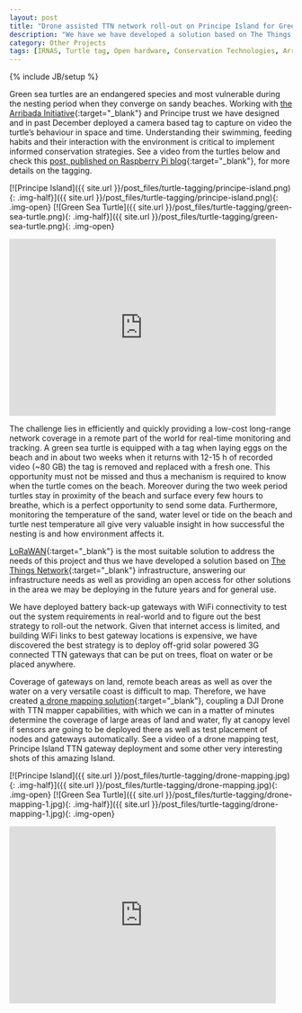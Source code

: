 ```yaml
---
layout: post
title: "Drone assisted TTN network roll-out on Principe Island for Green Sea Turtle monitoring"
description: "We have we have developed a solution based on The Things Network infrastructure to provide a low-cost long-range network coverage in a remote part of the world for real-time monitoring and tracking of endangered green sea turtles."
category: Other Projects
tags: [IRNAS, Turtle tag, Open hardware, Conservation Technologies, Arribada Initiative, The Things Network, LoRaWAN, Drone mapping, Principe Island, Green Sea Turtle]
---
```

{% include JB/setup %}


Green sea turtles are an endangered species and most vulnerable during the nesting period when they converge on sandy beaches. Working with [the Arribada Initiative](http://blog.arribada.org/){:target="_blank"} and Principe trust we have designed and in past December deployed a camera based tag to capture on video the turtle’s behaviour in space and time. Understanding their swimming, feeding habits and their interaction with the environment is critical to implement informed conservation strategies. See a video from the turtles below and check this [post, published on Raspberry Pi blog](https://www.raspberrypi.org/blog/sea-turtles/){:target="_blank"}, for more details on the tagging.

[![Principe Island]({{ site.url }}/post_files/turtle-tagging/principe-island.png){: .img-half}]({{ site.url }}/post_files/turtle-tagging/principe-island.png){: .img-open}
[![Green Sea Turtle]({{ site.url }}/post_files/turtle-tagging/green-sea-turtle.png){: .img-half}]({{ site.url }}/post_files/turtle-tagging/green-sea-turtle.png){: .img-open}

<iframe width="94%" height="315" src="https://www.youtube.com/embed/OZ2aXCvQ2hk?rel=0&amp;controls=0" frameborder="0" allowfullscreen></iframe>

The challenge lies in efficiently and quickly providing a low-cost long-range network coverage in a remote part of the world for real-time monitoring and tracking. A green sea turtle is equipped with a tag when laying eggs on the beach and in about two weeks when it returns with 12-15 h of recorded video (~80 GB) the tag is removed and replaced with a fresh one. This opportunity must not be missed and thus a mechanism is required to know when the turtle comes on the beach. Moreover during the two week period turtles stay in proximity of the beach and surface every few hours to breathe, which is a perfect opportunity to send some data. Furthermore, monitoring the temperature of the sand, water level or tide on the beach and turtle nest temperature all give very valuable insight in how successful the nesting is and how environment affects it.

[LoRaWAN](https://www.thethingsnetwork.org/wiki/LoRaWAN/Home){:target="_blank"} is the most suitable solution to address the needs of this project and thus we have developed a solution based on [The Things Network](https://www.thethingsnetwork.org/){:target="_blank"} infrastructure, answering our infrastructure needs as well as providing an open access for other solutions in the area we may be deploying in the future years and for general use.

We have deployed battery back-up gateways with WiFi connectivity to test out the system requirements in real-world and to figure out the best strategy to roll-out the network. Given that internet access is limited, and building WiFi links to best gateway locations is expensive, we have discovered the best strategy is to deploy off-grid solar powered 3G connected TTN gateways that can be put on trees, float on water or be placed anywhere.

Coverage of gateways on land, remote beach areas as well as over the water on a very versatile coast is difficult to map. Therefore, we have created [a drone mapping solution](https://github.com/IRNAS/lora_drone_mapper){:target="_blank"}, coupling a DJI Drone with TTN mapper capabilities, with which we can in a matter of minutes determine the coverage of large areas of land and water, fly at canopy level if sensors are going to be deployed there as well as test placement of nodes and gateways automatically. See a video of a drone mapping test, Principe Island TTN gateway deployment and some other very interesting shots of this amazing Island.

[![Principe Island]({{ site.url }}/post_files/turtle-tagging/drone-mapping.jpg){: .img-half}]({{ site.url }}/post_files/turtle-tagging/drone-mapping.jpg){: .img-open}
[![Green Sea Turtle]({{ site.url }}/post_files/turtle-tagging/drone-mapping-1.jpg){: .img-half}]({{ site.url }}/post_files/turtle-tagging/drone-mapping-1.jpg){: .img-open} 

<iframe width="94%" height="315" src="https://www.youtube.com/embed/K-OUrnSvS4E?rel=0&amp;controls=0" frameborder="0" allowfullscreen></iframe>




